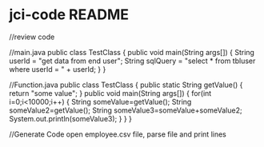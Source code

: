 # jci-code README
//review code

//main.java
public class TestClass {
    public void main(String args[]) {
        String userId = "get data from end user"; 
        String sqlQuery = "select * from tbluser where userId = " + userId;
    }
}

//Function.java
public class TestClass {
    public static String getValue() {
        return "some value";
    }
    public void main(String args[]) {
        for(int i=0;i<10000;i++) {
            String someValue=getValue();
            String someValue2=getValue();
            String someValue3=someValue+someValue2;
            System.out.println(someValue3);
        }
    }
}

//Generate Code
open employee.csv file, parse file and print lines

